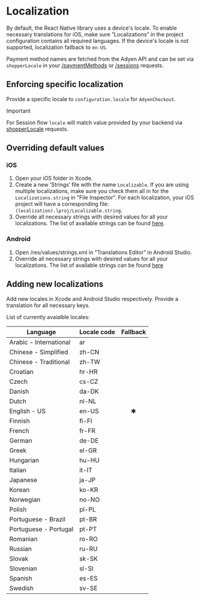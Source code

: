 # Localization

By default, the React Native library uses a device's locale. To enable necessary translations for iOS, make sure “Localizations” in the project configuration contains all required languages. If the device's locale is not supported, localization fallback to `en-US`.

Payment method names are fetched from the Adyen API and can be set via `shopperLocale` in your [/paymentMethods](https://docs.adyen.com/api-explorer/Checkout/68/post/paymentMethods#request-shopperLocale) or [/sessions](https://docs.adyen.com/api-explorer/Checkout/71/post/sessions#request-shopperLocale) requests.

## Enforcing specific localization

Provide a specific locale to `configuration.locale` for `AdyenCheckout`. 

> [!IMPORTANT]
> For Session flow `locale` will match value provided by your backend via [shopperLocale](https://docs.adyen.com/api-explorer/Checkout/71/post/sessions#request-shopperLocale) requests.

## Overriding default values

### iOS

1. Open your iOS folder in Xcode.
2. Create a new ’Strings’ file with the name `Localizable`. If you are using multiple localizations, make sure you check them all in for the `Localizations.string` in "File Inspector". For each localization, your iOS project will have a corresponding file: `(localization).lproj/Localizable.string`.
3. Override all necessary strings with desired values for all your localizations. The list of available strings can be found [here](https://github.com/Adyen/adyen-ios/blob/develop/Adyen/Assets/Generated/LocalizationKey.swift).

### Android

1. Open /res/values/strings.xml in "Translations Editor” in Android Studio.
2. Override all necessary strings with desired values for all your localizations. The list of available strings can be found [here](https://github.com/search?q=repo%3AAdyen%2Fadyen-android+res%2Fvalues%2Fstrings.xml&type=code&branch=main)

## Adding new localizations

Add new locales in Xcode and Android Studio respectively. Provide a translation for all necessary keys.

List of currently avaialble locales:

| Language | Locale code | Fallback |
| --- | --- | :---: |
| Arabic - International | ar | |
| Chinese - Simplified | zh-CN | |
| Chinese - Traditional | zh-TW | |
| Croatian | hr-HR | |
| Czech | cs-CZ | |
| Danish | da-DK | |
| Dutch | nl-NL | |
| English - US | en-US | ✱ |
| Finnish | fi-FI | |
| French | fr-FR | |
| German | de-DE | |
| Greek | el-GR | |
| Hungarian | hu-HU | |
| Italian | it-IT | |
| Japanese | ja-JP | |
| Korean | ko-KR | |
| Norwegian | no-NO | |
| Polish | pl-PL | |
| Portuguese - Brazil | pt-BR | |
| Portuguese - Portugal | pt-PT | |
| Romanian | ro-RO | |
| Russian | ru-RU | |
| Slovak | sk-SK | |
| Slovenian | sl-SI | |
| Spanish | es-ES | |
| Swedish | sv-SE | |
